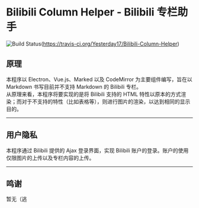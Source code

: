 # Bilibili Column Helper - Bilibili 专栏助手

![Build Status](https://travis-ci.org/Yesterday17/Bilibili-Column-Helper.svg)(https://travis-ci.org/Yesterday17/Bilibili-Column-Helper)

## 原理

本程序以 Electron、Vue.js、Marked 以及 CodeMirror 为主要组件编写，旨在以 Markdown 书写目前并不支持 Markdown 的 Bilibili 专栏。  
从原理来看，本程序将要实现的是将 Bilibili 支持的 HTML 特性以原本的方式渲染；而对于不支持的特性（比如表格等），则进行图片的渲染，以达到相同的显示目的。

---

## 用户隐私

本程序通过 Bilibili 提供的 Ajax 登录界面，实现 Bilibili 账户的登录。账户的使用仅限图片的上传以及专栏内容的上传。

---

## 鸣谢

暂无（逃
